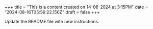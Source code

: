 +++
title = "This is a content created on 14-08-2024 at 3:15PM"
date = "2024-08-16T05:59:22.156Z"
draft = false
+++

  Update the README file with new instructions.
        